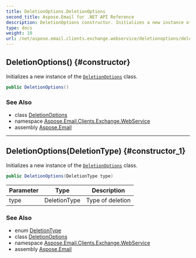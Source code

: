 ```yaml
---
title: DeletionOptions.DeletionOptions
second_title: Aspose.Email for .NET API Reference
description: DeletionOptions constructor. Initializes a new instance of the DeletionOptions class
type: docs
weight: 10
url: /net/aspose.email.clients.exchange.webservice/deletionoptions/deletionoptions/
---
```

## DeletionOptions() {#constructor}

Initializes a new instance of the [`DeletionOptions`](../) class.

```csharp
public DeletionOptions()
```

### See Also

* class [DeletionOptions](../)
* namespace [Aspose.Email.Clients.Exchange.WebService](../../deletionoptions/)
* assembly [Aspose.Email](../../../)

---

## DeletionOptions(DeletionType) {#constructor_1}

Initializes a new instance of the [`DeletionOptions`](../) class.

```csharp
public DeletionOptions(DeletionType type)
```

| Parameter | Type | Description |
| --- | --- | --- |
| type | DeletionType | Type of deletion |

### See Also

* enum [DeletionType](../../deletiontype/)
* class [DeletionOptions](../)
* namespace [Aspose.Email.Clients.Exchange.WebService](../../deletionoptions/)
* assembly [Aspose.Email](../../../)


